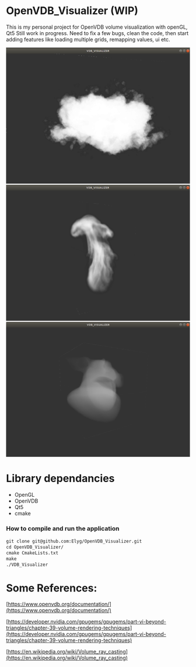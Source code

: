 # OpenVDB_Visualizer (WIP)
This is my personal project for OpenVDB volume visualization with openGL, Qt5
Still work in progress. Need to fix a few bugs, clean the code, then start adding features like loading multiple grids, remapping values, ui etc.

<img src="https://github.com/Elyg/OpenVDB_Visualizer/blob/master/demo/cloud.png" width="640">

<img src="https://github.com/Elyg/OpenVDB_Visualizer/blob/master/demo/pyro.png" width="640">

<img src="https://github.com/Elyg/OpenVDB_Visualizer/blob/master/demo/pig.png" width="640">

# Library dependancies

 - OpenGL
 - OpenVDB
 - Qt5
 - cmake
 
### How to compile and run the application
```
git clone git@github.com:Elyg/OpenVDB_Visualizer.git
cd OpenVDB_Visualizer/
cmake CmakeLists.txt
make
./VDB_Visualizer
```

# Some References:

[https://www.openvdb.org/documentation/](https://www.openvdb.org/documentation/)

[https://developer.nvidia.com/gpugems/gpugems/part-vi-beyond-triangles/chapter-39-volume-rendering-techniques](https://developer.nvidia.com/gpugems/gpugems/part-vi-beyond-triangles/chapter-39-volume-rendering-techniques)

[https://en.wikipedia.org/wiki/Volume_ray_casting](https://en.wikipedia.org/wiki/Volume_ray_casting)
